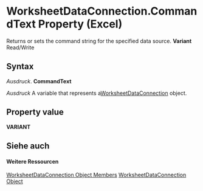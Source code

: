 
# WorksheetDataConnection.CommandText Property (Excel)

Returns or sets the command string for the specified data source.  **Variant** Read/Write


## Syntax

 _Ausdruck_. **CommandText**

 _Ausdruck_ A variable that represents a[WorksheetDataConnection](05b67daa-ed68-f0f9-9228-86d6e53ef6e3.md) object.


## Property value

 **VARIANT**


## Siehe auch


#### Weitere Ressourcen


[WorksheetDataConnection Object Members](http://msdn.microsoft.com/library/a86803fe-2598-3126-aadc-704c7af067e7%28Office.15%29.aspx)
[WorksheetDataConnection Object](05b67daa-ed68-f0f9-9228-86d6e53ef6e3.md)